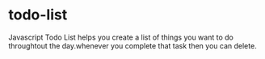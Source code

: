 # todo-list
Javascript Todo List helps you create a list of things you want to do throughtout the day.whenever you complete that task then you can delete.
